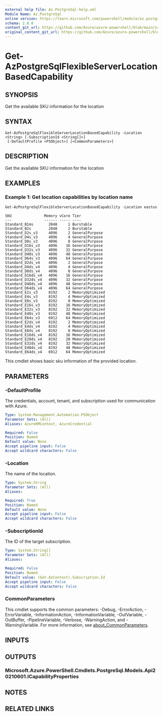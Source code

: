 ```yaml
---
external help file: Az.PostgreSql-help.xml
Module Name: Az.PostgreSql
online version: https://learn.microsoft.com/powershell/module/az.postgresql/get-azpostgresqlflexibleserverlocationbasedcapability
schema: 2.0.0
content_git_url: https://github.com/Azure/azure-powershell/blob/main/src/PostgreSql/PostgreSql/help/Get-AzPostgreSqlFlexibleServerLocationBasedCapability.md
original_content_git_url: https://github.com/Azure/azure-powershell/blob/main/src/PostgreSql/PostgreSql/help/Get-AzPostgreSqlFlexibleServerLocationBasedCapability.md
---
```


# Get-AzPostgreSqlFlexibleServerLocationBasedCapability

## SYNOPSIS
Get the available SKU information for the location

## SYNTAX

```
Get-AzPostgreSqlFlexibleServerLocationBasedCapability -Location <String> [-SubscriptionId <String[]>]
 [-DefaultProfile <PSObject>] [<CommonParameters>]
```

## DESCRIPTION
Get the available SKU information for the location

## EXAMPLES

### Example 1: Get location capabilities by location name
```powershell
Get-AzPostgreSqlFlexibleServerLocationBasedCapability -Location eastus
```

```output
SKU               Memory vCore Tier
---               ------ ----- ----
Standard_B1ms       2048     1 Burstable
Standard_B2s        2048     2 Burstable
Standard_D2s_v3     4096     2 GeneralPurpose
Standard_D4s_v3     4096     4 GeneralPurpose
Standard_D8s_v3     4096     8 GeneralPurpose
Standard_D16s_v3    4096    16 GeneralPurpose
Standard_D32s_v3    4096    32 GeneralPurpose
Standard_D48s_v3    4096    48 GeneralPurpose
Standard_D64s_v3    4096    64 GeneralPurpose
Standard_D2ds_v4    4096     2 GeneralPurpose
Standard_D4ds_v4    4096     4 GeneralPurpose
Standard_D8ds_v4    4096     8 GeneralPurpose
Standard_D16ds_v4   4096    16 GeneralPurpose
Standard_D32ds_v4   4096    32 GeneralPurpose
Standard_D48ds_v4   4096    48 GeneralPurpose
Standard_D64ds_v4   4096    64 GeneralPurpose
Standard_E2s_v3     8192     2 MemoryOptimized
Standard_E4s_v3     8192     4 MemoryOptimized
Standard_E8s_v3     8192     8 MemoryOptimized
Standard_E16s_v3    8192    16 MemoryOptimized
Standard_E32s_v3    8192    32 MemoryOptimized
Standard_E48s_v3    8192    48 MemoryOptimized
Standard_E64s_v3    6912    64 MemoryOptimized
Standard_E2ds_v4    8192     2 MemoryOptimized
Standard_E4ds_v4    8192     4 MemoryOptimized
Standard_E8ds_v4    8192     8 MemoryOptimized
Standard_E16ds_v4   8192    16 MemoryOptimized
Standard_E20ds_v4   8192    20 MemoryOptimized
Standard_E32ds_v4   8192    32 MemoryOptimized
Standard_E48ds_v4   8192    48 MemoryOptimized
Standard_E64ds_v4   6912    64 MemoryOptimized
```

This cmdlet shows basic sku information of the provided location.

## PARAMETERS

### -DefaultProfile
The credentials, account, tenant, and subscription used for communication with Azure.

```yaml
Type: System.Management.Automation.PSObject
Parameter Sets: (All)
Aliases: AzureRMContext, AzureCredential

Required: False
Position: Named
Default value: None
Accept pipeline input: False
Accept wildcard characters: False
```

### -Location
The name of the location.

```yaml
Type: System.String
Parameter Sets: (All)
Aliases:

Required: True
Position: Named
Default value: None
Accept pipeline input: False
Accept wildcard characters: False
```

### -SubscriptionId
The ID of the target subscription.

```yaml
Type: System.String[]
Parameter Sets: (All)
Aliases:

Required: False
Position: Named
Default value: (Get-AzContext).Subscription.Id
Accept pipeline input: False
Accept wildcard characters: False
```

### CommonParameters
This cmdlet supports the common parameters: -Debug, -ErrorAction, -ErrorVariable, -InformationAction, -InformationVariable, -OutVariable, -OutBuffer, -PipelineVariable, -Verbose, -WarningAction, and -WarningVariable. For more information, see [about_CommonParameters](http://go.microsoft.com/fwlink/?LinkID=113216).

## INPUTS

## OUTPUTS

### Microsoft.Azure.PowerShell.Cmdlets.PostgreSql.Models.Api20210601.ICapabilityProperties

## NOTES

## RELATED LINKS
